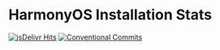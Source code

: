 # HarmonyOS Installation Stats
[![jsDelivr Hits](https://data.jsdelivr.com/v1/package/gh/HYwooo/harmonyos-installation-stats/badge)](https://fastly.jsdelivr.net/gh/HYwooo/harmonyos-installation-stats@master/pages/)
[![Conventional Commits](https://img.shields.io/badge/Conventional%20Commits-1.0.0-%23FE5196?logo=conventionalcommits&logoColor=white)](https://conventionalcommits.org)
